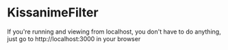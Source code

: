 # KissanimeFilter

If you're running and viewing from localhost, you don't have to do anything, just go to http://localhost:3000 in your browser
